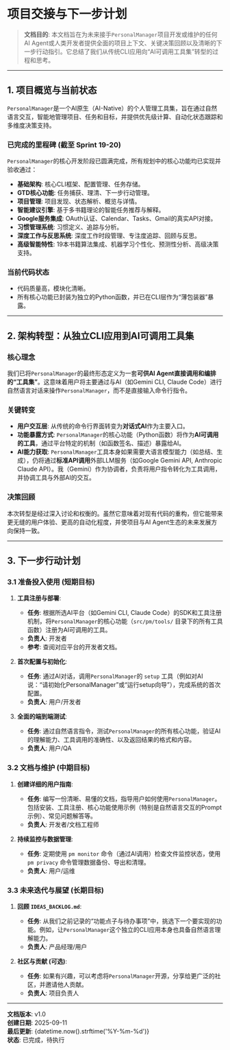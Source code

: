 # 项目交接与下一步计划

> **文档目的**: 本文档旨在为未来接手`PersonalManager`项目开发或维护的任何AI Agent或人类开发者提供全面的项目上下文、关键决策回顾以及清晰的下一步行动指引。它总结了我们从传统CLI应用向“AI可调用工具集”转型的过程和思考。

---

## 1. 项目概览与当前状态

`PersonalManager`是一个AI原生（AI-Native）的个人管理工具集，旨在通过自然语言交互，智能地管理项目、任务和目标，并提供优先级计算、自动化状态跟踪和多维度决策支持。

### 已完成的里程碑 (截至 Sprint 19-20)

`PersonalManager`的核心开发阶段已圆满完成，所有规划中的核心功能均已实现并验收通过：

*   **基础架构**: 核心CLI框架、配置管理、任务存储。
*   **GTD核心功能**: 任务捕获、理清、下一步行动管理。
*   **项目管理**: 项目发现、状态解析、概览与详情。
*   **智能建议引擎**: 基于多书籍理论的智能任务推荐与解释。
*   **Google服务集成**: OAuth认证、Calendar、Tasks、Gmail的真实API对接。
*   **习惯管理系统**: 习惯定义、追踪与分析。
*   **深度工作与反思系统**: 深度工作时段管理、专注度追踪、回顾与反思。
*   **高级智能特性**: 19本书籍算法集成、机器学习个性化、预测性分析、高级决策支持。

### 当前代码状态

*   代码质量高，模块化清晰。
*   所有核心功能已封装为独立的Python函数，并已在CLI层作为“薄包装器”暴露。

---

## 2. 架构转型：从独立CLI应用到AI可调用工具集

### 核心理念

我们已将`PersonalManager`的最终形态定义为一套**可供AI Agent直接调用和编排的“工具集”**。这意味着用户将主要通过与AI（如Gemini CLI, Claude Code）进行自然语言对话来操作`PersonalManager`，而不是直接输入命令行指令。

### 关键转变

*   **用户交互层**: 从传统的命令行界面转变为**对话式AI**作为主要入口。
*   **功能暴露方式**: `PersonalManager`的核心功能（Python函数）将作为**AI可调用的工具**，通过平台特定的机制（如函数签名、描述）暴露给AI。
*   **AI能力获取**: `PersonalManager`工具本身如果需要大语言模型能力（如总结、生成），仍将通过**标准API调用**外部LLM服务（如Google Gemini API, Anthropic Claude API）。我（Gemini）作为协调者，负责将用户指令转化为工具调用，并协调工具与外部AI的交互。

### 决策回顾

本次转型是经过深入讨论和权衡的。虽然它意味着对现有代码的重构，但它能带来更无缝的用户体验、更高的自动化程度，并使项目与AI Agent生态的未来发展方向保持一致。

---

## 3. 下一步行动计划

### 3.1 准备投入使用 (短期目标)

1.  **工具注册与部署**: 
    *   **任务**: 根据所选AI平台（如Gemini CLI, Claude Code）的SDK和工具注册机制，将`PersonalManager`的核心功能（`src/pm/tools/` 目录下的所有工具函数）注册为AI可调用的工具。
    *   **负责人**: 开发者
    *   **参考**: 查阅对应平台的开发者文档。

2.  **首次配置与初始化**: 
    *   **任务**: 通过AI对话，调用`PersonalManager`的 `setup` 工具（例如对AI说：“请初始化PersonalManager”或“运行setup向导”），完成系统的首次配置。
    *   **负责人**: 用户/开发者

3.  **全面的端到端测试**: 
    *   **任务**: 通过自然语言指令，测试`PersonalManager`的所有核心功能，验证AI的理解能力、工具调用的准确性、以及返回结果的格式和内容。
    *   **负责人**: 用户/QA

### 3.2 文档与维护 (中期目标)

1.  **创建详细的用户指南**: 
    *   **任务**: 编写一份清晰、易懂的文档，指导用户如何使用`PersonalManager`。包括安装、工具注册、核心功能使用示例（特别是自然语言交互的Prompt示例）、常见问题解答等。
    *   **负责人**: 开发者/文档工程师

2.  **持续监控与数据管理**: 
    *   **任务**: 定期使用 `pm monitor` 命令（通过AI调用）检查文件监控状态，使用 `pm privacy` 命令管理数据备份、导出和清理。
    *   **负责人**: 用户/运维

### 3.3 未来迭代与展望 (长期目标)

1.  **回顾 `IDEAS_BACKLOG.md`**: 
    *   **任务**: 从我们之前记录的“功能点子与待办事项”中，挑选下一个要实现的功能。例如，让`PersonalManager`这个独立的CLI应用本身也具备自然语言理解能力。
    *   **负责人**: 产品经理/用户

2.  **社区与贡献 (可选)**: 
    *   **任务**: 如果有兴趣，可以考虑将`PersonalManager`开源，分享给更广泛的社区，并邀请他人贡献。
    *   **负责人**: 项目负责人

---

**文档版本**: v1.0  
**创建日期**: 2025-09-11  
**最后更新**: {datetime.now().strftime('%Y-%m-%d')}  
**状态**: 已完成，待执行
